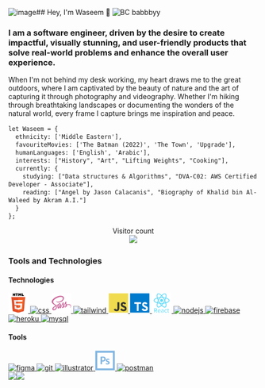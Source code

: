 ![image](https://github.com/waseemkhalo/waseemkhalo/assets/19737225/47343d79-99c7-4041-8d94-a93a02ad81e7)## Hey, I'm Waseem 👋
![BC babbbyy]([https://media.licdn.com/dms/image/D5616AQH4x7Mdt4geHg/profile-displaybackgroundimage-shrink_350_1400/0/1678906841577?e=1700697600&v=beta&t=BKKWdXjV-pkUIevM_KB-6htT2T32JBIB9kq61r2qM7U](https://media.licdn.com/dms/image/D5616AQH4x7Mdt4geHg/profile-displaybackgroundimage-shrink_350_1400/0/1678906843333?e=1706745600&v=beta&t=x3EYZ1VpS7v8a-6tH81lCzFu-vPi3bhLOX8RdeV6m3E))

### I am a software engineer, driven by the desire to create impactful, visually stunning, and user-friendly products that solve real-world problems and enhance the overall user experience.

When I'm not behind my desk working, my heart draws me to the great outdoors, where I am captivated by the beauty of nature and the art of capturing it through photography and videography. Whether I'm hiking through breathtaking landscapes or documenting the wonders of the natural world, every frame I capture brings me inspiration and peace.

``` 
let Waseem = {
  ethnicity: ['Middle Eastern'], 
  favouriteMovies: ['The Batman (2022)', 'The Town', 'Upgrade'],
  humanLanguages: ['English', 'Arabic'],
  interests: ["History", "Art", "Lifting Weights", "Cooking"],
  currently: {
    studying: ["Data structures & Algorithms", "DVA-C02: AWS Certified Developer - Associate"], 
    reading: ["Angel by Jason Calacanis", "Biography of Khalid bin Al-Waleed by Akram A.I."]
  }
};

``` 

<p align="center"> 
  Visitor count<br>
  <img src="https://profile-counter.glitch.me/waseemkhalo/count.svg" />
</p>


### Tools and Technologies

#### Technologies
<div>
  
<a href="https://www.w3.org/html/" target="_blank" rel="noreferrer">
  <img src="https://raw.githubusercontent.com/devicons/devicon/master/icons/html5/html5-original-wordmark.svg" alt="html5" width="40" height="40"/>
</a>

<a href="https://www.w3.org/css/" target="_blank" rel="noreferrer">
<img src="https://upload.wikimedia.org/wikipedia/commons/thumb/d/d5/CSS3_logo_and_wordmark.svg/1200px-CSS3_logo_and_wordmark.svg.png" alt="css" width="30" height="40"/>
</a>

<a href="https://sass-lang.com" target="_blank" rel="noreferrer">
  <img src="https://raw.githubusercontent.com/devicons/devicon/master/icons/sass/sass-original.svg" alt="sass" width="40" height="40"/>
</a>

<a href="https://tailwindcss.com/" target="_blank" rel="noreferrer">
  <img src="https://www.vectorlogo.zone/logos/tailwindcss/tailwindcss-icon.svg" alt="tailwind" width="40" height="40"/>
</a>

<a href="https://developer.mozilla.org/en-US/docs/Web/JavaScript" target="_blank" rel="noreferrer">
  <img src="https://raw.githubusercontent.com/devicons/devicon/master/icons/javascript/javascript-original.svg" alt="javascript" width="40" height="40"/>
</a>

<a href="https://www.typescriptlang.org/" target="_blank" rel="noreferrer">
  <img src="https://raw.githubusercontent.com/devicons/devicon/master/icons/typescript/typescript-original.svg" alt="typescript" width="40" height="40"/>
</a>

<a href="https://reactjs.org/" target="_blank" rel="noreferrer">
  <img src="https://raw.githubusercontent.com/devicons/devicon/master/icons/react/react-original-wordmark.svg" alt="react" width="40" height="40"/>
</a>

<a href="https://nodejs.org" target="_blank" rel="noreferrer">
  <img src="https://d1fmx1rbmqrxrr.cloudfront.net/zdnet/i/edit/ne/2021/07/NodeJS.jpg" alt="nodejs" width="55" height="40"/>
</a>

<a href="https://firebase.google.com/" target="_blank" rel="noreferrer">
  <img src="https://www.vectorlogo.zone/logos/firebase/firebase-icon.svg" alt="firebase" width="40" height="40"/>
</a>

<a href="https://heroku.com" target="_blank" rel="noreferrer">
  <img src="https://www.vectorlogo.zone/logos/heroku/heroku-icon.svg" alt="heroku" width="40" height="40"/>
</a>

<a href="https://www.mysql.com/" target="_blank" rel="noreferrer">
  <img src="https://www.linuxuntu.com/wp-content/uploads/2023/04/MySQL-Logo.jpg" alt="mysql" width="60" height="40"/>
</a>



</div>

#### Tools
<div>
<a href="https://www.figma.com/" target="_blank" rel="noreferrer">
  <img src="https://www.vectorlogo.zone/logos/figma/figma-icon.svg" alt="figma" width="40" height="40"/>
</a>
<a href="https://git-scm.com/" target="_blank" rel="noreferrer">
  <img src="https://www.vectorlogo.zone/logos/git-scm/git-scm-icon.svg" alt="git" width="40" height="40"/>
</a>
<a href="https://www.adobe.com/in/products/illustrator.html" target="_blank" rel="noreferrer">
  <img src="https://www.vectorlogo.zone/logos/adobe_illustrator/adobe_illustrator-icon.svg" alt="illustrator" width="40" height="40"/>
</a>
<a href="https://www.photoshop.com/en" target="_blank" rel="noreferrer">
  <img src="https://raw.githubusercontent.com/devicons/devicon/master/icons/photoshop/photoshop-line.svg" alt="photoshop" width="40" height="40"/>
</a>
<a href="https://postman.com" target="_blank" rel="noreferrer">
  <img src="https://www.vectorlogo.zone/logos/getpostman/getpostman-icon.svg" alt="postman" width="40" height="40"/>
</a>
  
</div>

<div style="display: flex;">
  <img height=200 src="https://github-readme-stats.vercel.app/api?username=waseemkhalo&&show_icons=true&theme=graywhite">
  <img height=200 src="https://github-readme-stats.vercel.app/api/top-langs/?username=waseemkhalo&layout=compact" >
</div>

